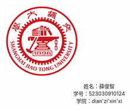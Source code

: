 ![](/imgs/2024-12-07/jjWhkaFKZEUe1LhK.png)











<center>姓名：薛俊智</center>
<center>学号：523030910124</center>
<center>学院：dian'zi'xin'xi</center>

<!--stackedit_data:
eyJoaXN0b3J5IjpbMjA0MjgwODE4LC01MDg3NDczNDEsLTIwOD
g3NDY2MTIsMTQ3MjQyNjM3NV19
-->